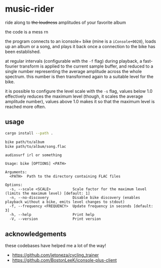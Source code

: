 # music-rider

ride along to ~~the loudness~~ amplitudes of your favorite album

the code is a mess rn

the program connects to an iconsole+ bike (mine is a `iConsole+0028`), loads up an album or a song, and plays it back once a connection to the bike has been established.

at regular intervals (configurable with the `-f` flag) during playback, a fast-fourier transform is applied to the current sample buffer, and reduced to a single number representing the average amplitude across the whole spectrum.
this number is then transformed again to a suitable level for the bike.

it is possible to configure the level scale with the `-s` flag, values below 1.0 effectively reduces the maximum level (though, it scales the average amplitude number), values above 1.0 makes it so that the maximum level is reached more often.


## usage

```sh
cargo install --path .

bike path/to/album
bike path/to/album/song.flac
```

```
audiosurf irl or something

Usage: bike [OPTIONS] <PATH>

Arguments:
  <PATH>  Path to the directory containing FLAC files

Options:
  -s, --scale <SCALE>          Scale factor for the maximum level (limits the maximum level) [default: 1]
  -n, --no-discovery           Disable bike discovery (enables playback without a bike, emits level changes to stdout)
  -f, --frequency <FREQUENCY>  Update frequency in seconds [default: 3]
  -h, --help                   Print help
  -V, --version                Print version
```


## acknowledgements

these codebases have helped me a lot of the way!

- https://github.com/jetoneza/cycling_trainer
- https://github.com/BostonLeeK/iconsole-plus-client
